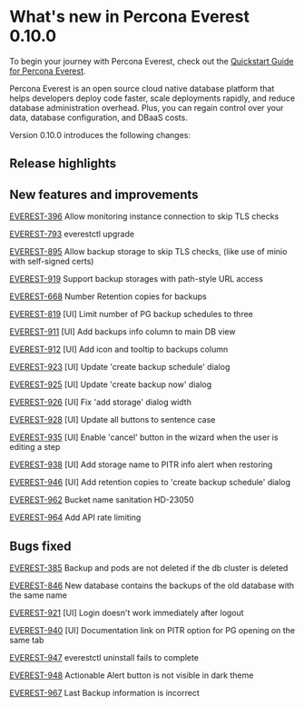 # What's new in Percona Everest 0.10.0

To begin your journey with Percona Everest, check out the [Quickstart Guide for Percona Everest](../quickstart-guide/quick-install.md).

Percona Everest is an open source cloud native database platform that helps developers deploy code faster, scale deployments rapidly, and reduce database administration overhead. Plus, you can regain control over your data, database configuration, and DBaaS costs.

Version 0.10.0 introduces the following changes:


## Release highlights


## New features and improvements

[EVEREST-396](https://perconadev.atlassian.net/browse/EVEREST-396) Allow monitoring instance connection to skip TLS checks

[EVEREST-793](https://perconadev.atlassian.net/browse/EVEREST-793) everestctl upgrade

[EVEREST-895](https://perconadev.atlassian.net/browse/EVEREST-895) Allow backup storage to skip TLS checks, \(like use of minio with self-signed certs\)

[EVEREST-919](https://perconadev.atlassian.net/browse/EVEREST-919) Support backup storages with path-style URL access

[EVEREST-668](https://perconadev.atlassian.net/browse/EVEREST-668) Number Retention copies for backups

[EVEREST-819](https://perconadev.atlassian.net/browse/EVEREST-819) \[UI\] Limit number of PG backup schedules to three

[EVEREST-911](https://perconadev.atlassian.net/browse/EVEREST-911) \[UI\] Add backups info column to main DB view

[EVEREST-912](https://perconadev.atlassian.net/browse/EVEREST-912) \[UI\] Add icon and tooltip to backups column

[EVEREST-923](https://perconadev.atlassian.net/browse/EVEREST-923) \[UI\] Update 'create backup schedule' dialog

[EVEREST-925](https://perconadev.atlassian.net/browse/EVEREST-925) \[UI\] Update 'create backup now' dialog

[EVEREST-926](https://perconadev.atlassian.net/browse/EVEREST-926) \[UI\] Fix 'add storage' dialog width

[EVEREST-928](https://perconadev.atlassian.net/browse/EVEREST-928) \[UI\] Update all buttons to sentence case

[EVEREST-935](https://perconadev.atlassian.net/browse/EVEREST-935) \[UI\] Enable 'cancel' button in the wizard when the user is editing a step

[EVEREST-938](https://perconadev.atlassian.net/browse/EVEREST-938) \[UI\] Add storage name to PITR info alert when restoring

[EVEREST-946](https://perconadev.atlassian.net/browse/EVEREST-946) \[UI\] Add retention copies to 'create backup schedule' dialog

[EVEREST-962](https://perconadev.atlassian.net/browse/EVEREST-962) Bucket name sanitation HD-23050

[EVEREST-964](https://perconadev.atlassian.net/browse/EVEREST-964) Add API rate limiting

## Bugs fixed

[EVEREST-385](https://perconadev.atlassian.net/browse/EVEREST-385) Backup and pods are not deleted if the db cluster is deleted

[EVEREST-846](https://perconadev.atlassian.net/browse/EVEREST-846) New database contains the backups of the old database with the same name

[EVEREST-921](https://perconadev.atlassian.net/browse/EVEREST-921) \[UI\] Login doesn't work immediately after logout

[EVEREST-940](https://perconadev.atlassian.net/browse/EVEREST-940) \[UI\] Documentation link on PITR option for PG opening on the same tab

[EVEREST-947](https://perconadev.atlassian.net/browse/EVEREST-947) everestctl uninstall fails to complete

[EVEREST-948](https://perconadev.atlassian.net/browse/EVEREST-948) Actionable Alert button is not visible in dark theme

[EVEREST-967](https://perconadev.atlassian.net/browse/EVEREST-967) Last Backup information is incorrect




















